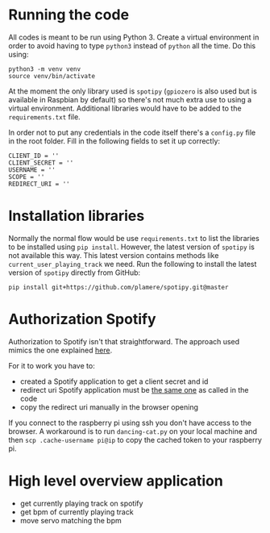 # Running the code

All codes is meant to be run using Python 3. Create a virtual environment in order to avoid having to type `python3` instead of `python` all the time. Do this using:

```
python3 -m venv venv
source venv/bin/activate
```


At the moment the only library used is `spotipy` (`gpiozero` is also used but is available in Raspbian by default) so there's not much extra use to using a virtual environment. Additional libraries would have to be added to the `requirements.txt` file.

In order not to put any credentials in the code itself there's a `config.py` file in the root folder. Fill in the following fields to set it up correctly:

```
CLIENT_ID = ''
CLIENT_SECRET = ''
USERNAME = ''
SCOPE = ''
REDIRECT_URI = ''
```

# Installation libraries

Normally the normal flow would be use `requirements.txt` to list the libraries to be installed using `pip install`. However, the latest version of `spotipy` is not available this way. This latest version contains methods like `current_user_playing_track` we need. Run the following to install the latest version of `spotipy` directly from GitHub:

```
pip install git+https://github.com/plamere/spotipy.git@master
```

# Authorization Spotify

Authorization to Spotify isn't that straightforward. The approach used mimics the one explained [here](https://stackoverflow.com/questions/46879418/spotipy-invalid-username).

For it to work you have to:

- created a Spotify application to get a client secret and id
- redirect uri Spotify application must be [the same one](https://stackoverflow.com/questions/32956443/invalid-redirect-uri-on-spotify-auth) as called in the code
- copy the redirect uri manually in the browser opening

If you connect to the raspberry pi using ssh you don't have access to the browser. A workaround is to run `dancing-cat.py` on your local machine and then `scp .cache-username pi@ip` to copy the cached token to your raspberry pi.

# High level overview application

* get currently playing track on spotify
* get bpm of currently playing track
* move servo matching the bpm